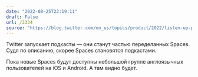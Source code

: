 ```yaml
---
date: "2022-08-25T22:19:11"
draft: False
url: /3334
source: "https://blog.twitter.com/en_us/topics/product/2022/listen-up-podcasts-are-coming-twitter"
---
```


Twitter запускает подкасты — они станут частью переделанных Spaces. Судя по описанию, скорее Spaces становятся подкастами.

Пока новые Spaces будут доступны небольшой группе англоязычных пользователей на iOS и Android. А там видно будет.
